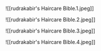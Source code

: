![[rudrakabir's Haircare Bible.1.jpeg]]

![[rudrakabir's Haircare Bible.2.jpeg]]

![[rudrakabir's Haircare Bible.3.jpeg]]

![[rudrakabir's Haircare Bible.4.jpeg]]
